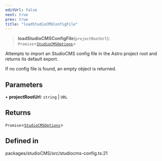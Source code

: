 ```yaml
---
editUrl: false
next: true
prev: true
title: "loadStudioCMSConfigFile"
---
```


> **loadStudioCMSConfigFile**(`projectRootUrl`): `Promise`\<[`StudioCMSOptions`](/typedoc/studiocms-core/index/type-aliases/studiocmsoptions/)\>

Attempts to import an StudioCMS  config file in the Astro project root and returns its default export.

If no config file is found, an empty object is returned.

## Parameters

• **projectRootUrl**: `string` \| `URL`

## Returns

`Promise`\<[`StudioCMSOptions`](/typedoc/studiocms-core/index/type-aliases/studiocmsoptions/)\>

## Defined in

packages/studioCMS/src/studiocms-config.ts:21
